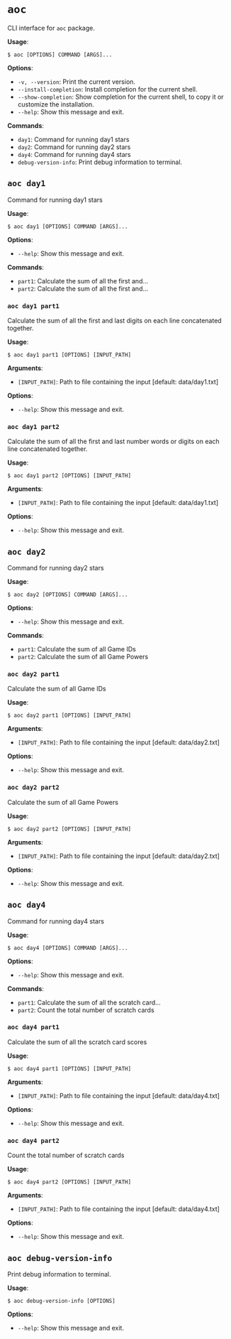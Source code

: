 # `aoc`

CLI interface for `aoc` package.

**Usage**:

```console
$ aoc [OPTIONS] COMMAND [ARGS]...
```

**Options**:

* `-v, --version`: Print the current version.
* `--install-completion`: Install completion for the current shell.
* `--show-completion`: Show completion for the current shell, to copy it or customize the installation.
* `--help`: Show this message and exit.

**Commands**:

* `day1`: Command for running day1 stars
* `day2`: Command for running day2 stars
* `day4`: Command for running day4 stars
* `debug-version-info`: Print debug information to terminal.

## `aoc day1`

Command for running day1 stars

**Usage**:

```console
$ aoc day1 [OPTIONS] COMMAND [ARGS]...
```

**Options**:

* `--help`: Show this message and exit.

**Commands**:

* `part1`: Calculate the sum of all the first and...
* `part2`: Calculate the sum of all the first and...

### `aoc day1 part1`

Calculate the sum of all the first and last digits on each line concatenated together.

**Usage**:

```console
$ aoc day1 part1 [OPTIONS] [INPUT_PATH]
```

**Arguments**:

* `[INPUT_PATH]`: Path to file containing the input  [default: data/day1.txt]

**Options**:

* `--help`: Show this message and exit.

### `aoc day1 part2`

Calculate the sum of all the first and last number words or digits on each line concatenated together.

**Usage**:

```console
$ aoc day1 part2 [OPTIONS] [INPUT_PATH]
```

**Arguments**:

* `[INPUT_PATH]`: Path to file containing the input  [default: data/day1.txt]

**Options**:

* `--help`: Show this message and exit.

## `aoc day2`

Command for running day2 stars

**Usage**:

```console
$ aoc day2 [OPTIONS] COMMAND [ARGS]...
```

**Options**:

* `--help`: Show this message and exit.

**Commands**:

* `part1`: Calculate the sum of all Game IDs
* `part2`: Calculate the sum of all Game Powers

### `aoc day2 part1`

Calculate the sum of all Game IDs

**Usage**:

```console
$ aoc day2 part1 [OPTIONS] [INPUT_PATH]
```

**Arguments**:

* `[INPUT_PATH]`: Path to file containing the input  [default: data/day2.txt]

**Options**:

* `--help`: Show this message and exit.

### `aoc day2 part2`

Calculate the sum of all Game Powers

**Usage**:

```console
$ aoc day2 part2 [OPTIONS] [INPUT_PATH]
```

**Arguments**:

* `[INPUT_PATH]`: Path to file containing the input  [default: data/day2.txt]

**Options**:

* `--help`: Show this message and exit.

## `aoc day4`

Command for running day4 stars

**Usage**:

```console
$ aoc day4 [OPTIONS] COMMAND [ARGS]...
```

**Options**:

* `--help`: Show this message and exit.

**Commands**:

* `part1`: Calculate the sum of all the scratch card...
* `part2`: Count the total number of scratch cards

### `aoc day4 part1`

Calculate the sum of all the scratch card scores

**Usage**:

```console
$ aoc day4 part1 [OPTIONS] [INPUT_PATH]
```

**Arguments**:

* `[INPUT_PATH]`: Path to file containing the input  [default: data/day4.txt]

**Options**:

* `--help`: Show this message and exit.

### `aoc day4 part2`

Count the total number of scratch cards

**Usage**:

```console
$ aoc day4 part2 [OPTIONS] [INPUT_PATH]
```

**Arguments**:

* `[INPUT_PATH]`: Path to file containing the input  [default: data/day4.txt]

**Options**:

* `--help`: Show this message and exit.

## `aoc debug-version-info`

Print debug information to terminal.

**Usage**:

```console
$ aoc debug-version-info [OPTIONS]
```

**Options**:

* `--help`: Show this message and exit.

